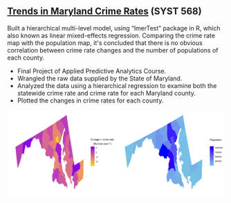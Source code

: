 ## [Trends in Maryland Crime Rates](https://github.com/IsmailovKamil/Final_Projects/tree/master/Trends%20in%20Maryland%20Crime%20Rates) (SYST 568)
Built a hierarchical multi-level model, using “lmerTest” package in R, which
also known as linear mixed-effects regression. Comparing the crime rate
map with the population map, it's concluded that there is no obvious
correlation between crime rate changes and the number of populations of
each county.
- Final Project of Applied Predictive Analytics Course.
- Wrangled the raw data supplied by the State of Maryland. 
- Analyzed the data using a hierarchical regression to examine both the statewide crime rate and crime rate for each Maryland county.
- Plotted the changes in crime rates for each county.

 ![](https://github.com/IsmailovKamil/Final_Projects/blob/master/Trends%20in%20Maryland%20Crime%20Rates/images/crime_rate_vs_population.jpeg)
